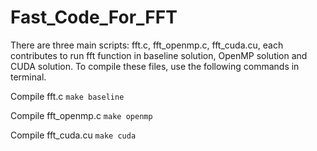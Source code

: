 # Fast_Code_For_FFT
There are three main scripts: fft.c, fft_openmp.c, fft_cuda.cu, each contributes
to run fft function in baseline solution, OpenMP solution and CUDA solution. To compile these files, use the following commands in terminal.

Compile fft.c
`make baseline`

Compile fft_openmp.c
`make openmp`

Compile fft_cuda.cu
`make cuda`